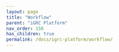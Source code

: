 ```yaml
---
layout: page
title: "Workflow"
parent: "iGRC Platform"
nav_order: 150
has_children: true
permalink: /docs/igrc-platform/workflow/
---
```


